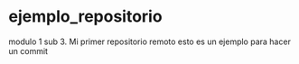 # ejemplo_repositorio
modulo 1 sub 3. Mi primer repositorio remoto
esto es un ejemplo para hacer un commit